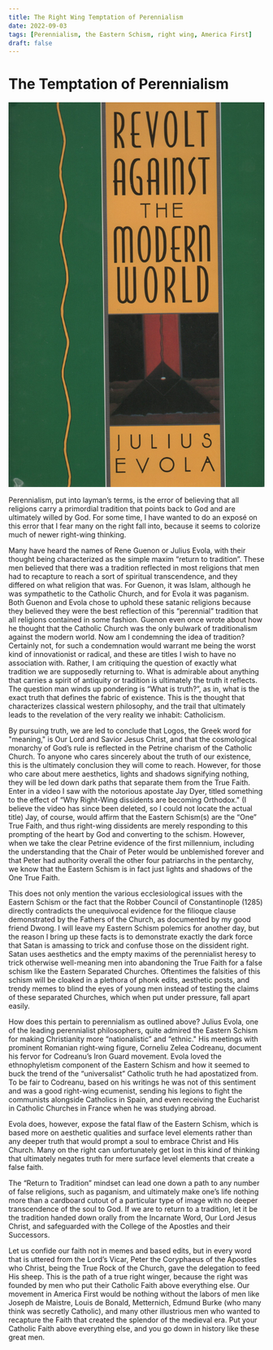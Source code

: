 ```yaml
---
title: The Right Wing Temptation of Perennialism 
date: 2022-09-03
tags: [Perennialism, the Eastern Schism, right wing, America First]
draft: false
---
```


# The Temptation of Perennialism

![Revolt Against The Modern World](/revolt-against-the-modern-world.jpg)

Perennialism, put into layman’s terms, is the error of believing that all religions carry a primordial tradition that points back to God and are ultimately willed by God. For some time, I have wanted to do an exposé on this error that I fear many on the right fall into, because it seems to colorize much of newer right-wing thinking.

Many have heard the names of Rene Guenon or Julius Evola, with their thought being characterized as the simple maxim “return to tradition”. These men believed that there was a tradition reflected in most religions that men had to recapture to reach a sort of spiritual transcendence, and they differed on what religion that was. For Guenon, it was Islam, although he was sympathetic to the Catholic Church, and for Evola it was paganism. Both Guenon and Evola chose to uphold these satanic religions because they believed they were the best reflection of this “perennial” tradition that all religions contained in some fashion. Guenon even once wrote about how he thought that the Catholic Church was the only bulwark of traditionalism against the modern world. Now am I condemning the idea of tradition? Certainly not, for such a condemnation would warrant me being the worst kind of innovationist or radical, and these are titles I wish to have no association with. Rather, I am critiquing the question of exactly what tradition we are supposedly returning to. What is admirable about anything that carries a spirit of antiquity or tradition is ultimately the truth it reflects. The question man winds up pondering is “What is truth?”, as in, what is the exact truth that defines the fabric of existence. This is the thought that characterizes classical western philosophy, and the trail that ultimately leads to the revelation of the very reality we inhabit: Catholicism.

By pursuing truth, we are led to conclude that Logos, the Greek word for "meaning," is Our Lord and Savior Jesus Christ, and that the cosmological monarchy of God’s rule is reflected in the Petrine charism of the Catholic Church. To anyone who cares sincerely about the truth of our existence, this is the ultimately conclusion they will come to reach. However, for those who care about mere aesthetics, lights and shadows signifying nothing, they will be led down dark paths that separate them from the True Faith. Enter in a video I saw with the notorious apostate Jay Dyer, titled something to the effect of “Why Right-Wing dissidents are becoming Orthodox." (I believe the video has since been deleted, so I could not locate the actual title) Jay, of course, would affirm that the Eastern Schism(s) are the “One” True Faith, and thus right-wing dissidents are merely responding to this prompting of the heart by God and converting to the schism. However, when we take the clear Petrine evidence of the first millennium, including the understanding that the Chair of Peter would be unblemished forever and that Peter had authority overall the other four patriarchs in the pentarchy, we know that the Eastern Schism is in fact just lights and shadows of the One True Faith.

This does not only mention the various ecclesiological issues with the Eastern Schism or the fact that the Robber Council of Constantinople (1285) directly contradicts the unequivocal evidence for the filioque clause demonstrated by the Fathers of the Church, as documented by my good friend Dwong. I will leave my Eastern Schism polemics for another day, but the reason I bring up these facts is to demonstrate exactly the dark force that Satan is amassing to trick and confuse those on the dissident right. Satan uses aesthetics and the empty maxims of the perennialist heresy to trick otherwise well-meaning men into abandoning the True Faith for a false schism like the Eastern Separated Churches. Oftentimes the falsities of this schism will be cloaked in a plethora of phonk edits, aesthetic posts, and trendy memes to blind the eyes of young men instead of testing the claims of these separated Churches, which when put under pressure, fall apart easily.

How does this pertain to perennialism as outlined above? Julius Evola, one of the leading perennialist philosophers, quite admired the Eastern Schism for making Christianity more “nationalistic” and “ethnic." His meetings with prominent Romanian right-wing figure, Corneliu Zelea Codreanu, document his fervor for Codreanu’s Iron Guard movement. Evola loved the ethnophyletism component of the Eastern Schism and how it seemed to buck the trend of the “universalist” Catholic truth he had apostatized from. To be fair to Codreanu, based on his writings he was not of this sentiment and was a good right-wing ecumenist, sending his legions to fight the communists alongside Catholics in Spain, and even receiving the Eucharist in Catholic Churches in France when he was studying abroad.

Evola does, however, expose the fatal flaw of the Eastern Schism, which is based more on aesthetic qualities and surface level elements rather than any deeper truth that would prompt a soul to embrace Christ and His Church. Many on the right can unfortunately get lost in this kind of thinking that ultimately negates truth for mere surface level elements that create a false faith.

The “Return to Tradition” mindset can lead one down a path to any number of false religions, such as paganism, and ultimately make one’s life nothing more than a cardboard cutout of a particular type of image with no deeper transcendence of the soul to God. If we are to return to a tradition, let it be the tradition handed down orally from the Incarnate Word, Our Lord Jesus Christ, and safeguarded with the College of the Apostles and their Successors.

Let us confide our faith not in memes and based edits, but in every word that is uttered from the Lord’s Vicar, Peter the Coryphaeus of the Apostles who Christ, being the True Rock of the Church, gave the delegation to feed His sheep. This is the path of a true right winger, because the right was founded by men who put their Catholic Faith above everything else. Our movement in America First would be nothing without the labors of men like Joseph de Maistre, Louis de Bonald, Metternich, Edmund Burke (who many think was secretly Catholic), and many other illustrious men who wanted to recapture the Faith that created the splendor of the medieval era. Put your Catholic Faith above everything else, and you go down in history like these great men.
